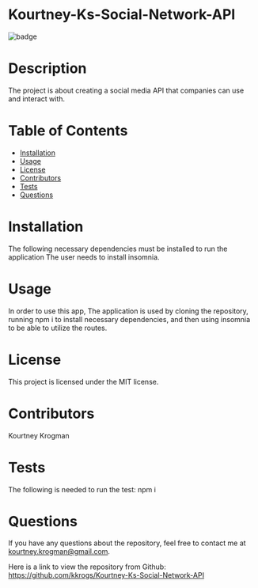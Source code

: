 # Kourtney-Ks-Social-Network-API
 ![badge](https://img.shields.io/badge/License-MIT-brightgreen)

# Description
The project is about creating a social media API that companies can use and interact with.
# Table of Contents
* [Installation](#installation)
* [Usage](#usage)
* [License](#license)
* [Contributors](#contributors)
* [Tests](#tests)
* [Questions](#questions)
# Installation
The following necessary dependencies must be installed to run the application The user needs to install insomnia.
# Usage
In order to use this app, The application is used by cloning the repository, running npm i to install necessary dependencies, and then using insomnia to be able to utilize the routes.
# License
This project is licensed under the MIT license.


# Contributors
 Kourtney Krogman
# Tests
The following is needed to run the test: npm i
# Questions
If you have any questions about the repository, feel free to contact me at kourtney.krogman@gmail.com.

Here is a link to view the repository from Github:
https://github.com/kkrogs/Kourtney-Ks-Social-Network-API
